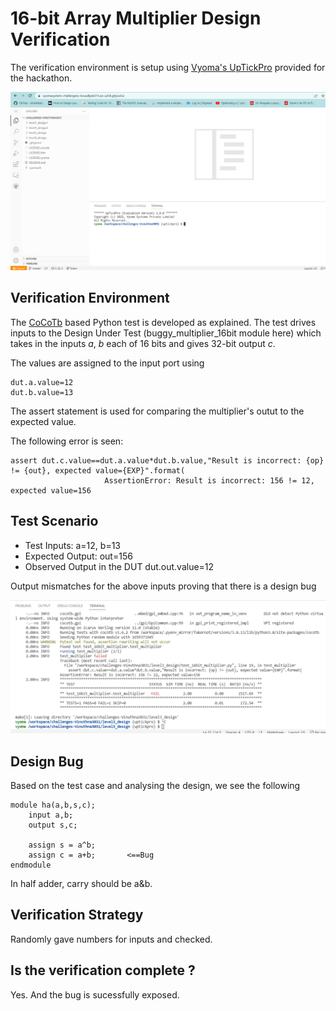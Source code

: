 # 16-bit Array Multiplier Design Verification

The verification environment is setup using [Vyoma's UpTickPro](https://vyomasystems.com) provided for the hackathon.

![](https://github.com/vyomasystems-lab/challenges-Vinuthna3031/blob/master/vyoma.png?raw=true)

## Verification Environment

The [CoCoTb](https://www.cocotb.org/) based Python test is developed as explained. The test drives inputs to the Design Under Test (buggy_multiplier_16bit module here) which takes in the inputs *a*, *b* each of 16 bits and gives 32-bit output *c*.

The values are assigned to the input port using 
```
dut.a.value=12
dut.b.value=13
```
The assert statement is used for comparing the multiplier's outut to the expected value.

The following error is seen:
```
assert dut.c.value==dut.a.value*dut.b.value,"Result is incorrect: {op} != {out}, expected value={EXP}".format(
                     AssertionError: Result is incorrect: 156 != 12, expected value=156
```
## Test Scenario 

- Test Inputs: a=12, b=13
- Expected Output: out=156
- Observed Output in the DUT dut.out.value=12

Output mismatches for the above inputs proving that there is a design bug


![](https://github.com/vyomasystems-lab/challenges-Vinuthna3031/blob/master/level3_design/failedcase.png)

## Design Bug
Based on the test case and analysing the design, we see the following

```
module ha(a,b,s,c);
    input a,b;
    output s,c;
     
    assign s = a^b;
    assign c = a+b;       <==Bug
endmodule
```
In half adder, carry should be a&b.

## Verification Strategy
Randomly gave numbers for inputs and checked.

## Is the verification complete ?
Yes. And the bug is sucessfully exposed.
